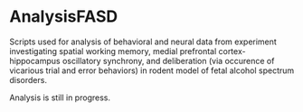 # AnalysisFASD
Scripts used for analysis of behavioral and neural data from experiment investigating spatial working memory, medial prefrontal cortex-hippocampus oscillatory synchrony, and deliberation (via occurence of vicarious trial and error behaviors) in rodent model of fetal alcohol spectrum disorders. 

Analysis is still in progress.
